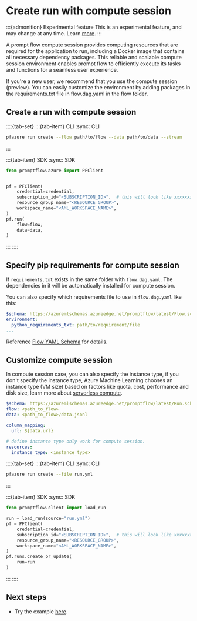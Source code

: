 # Create run with compute session

:::{admonition} Experimental feature
This is an experimental feature, and may change at any time. Learn [more](../../how-to-guides/faq.md#stable-vs-experimental).
:::

A prompt flow compute session provides computing resources that are required for the application to run, including a Docker image that contains all necessary dependency packages. This reliable and scalable compute session environment enables prompt flow to efficiently execute its tasks and functions for a seamless user experience.

If you're a new user, we recommend that you use the compute session (preview). You can easily customize the environment by adding packages in the requirements.txt file in flow.dag.yaml in the flow folder.

## Create a run with compute session


::::{tab-set}
:::{tab-item} CLI
:sync: CLI

```bash
pfazure run create --flow path/to/flow --data path/to/data --stream
```

:::

:::{tab-item} SDK
:sync: SDK

```python
from promptflow.azure import PFClient


pf = PFClient(
    credential=credential,
    subscription_id="<SUBSCRIPTION_ID>",  # this will look like xxxxxxxx-xxxx-xxxx-xxxx-xxxxxxxxxxxx
    resource_group_name="<RESOURCE_GROUP>",
    workspace_name="<AML_WORKSPACE_NAME>",
)
pf.run(
    flow=flow,
    data=data,
)
```

:::
::::

## Specify pip requirements for compute session

If `requirements.txt` exists in the same folder with `flow.dag.yaml`.
The dependencies in it will be automatically installed for compute session.

You can also specify which requirements file to use in `flow.dag.yaml` like this:

```yaml
$schema: https://azuremlschemas.azureedge.net/promptflow/latest/Flow.schema.json
environment:
  python_requirements_txt: path/to/requirement/file
...
```

Reference [Flow YAML Schema](../../reference/flow-yaml-schema-reference.md) for details.

## Customize compute session

In compute session case, you can also specify the instance type, if you don't specify the instance type, Azure Machine Learning chooses an instance type (VM size) based on factors like quota, cost, performance and disk size, learn more about [serverless compute](https://docs.microsoft.com/en-us/azure/machine-learning/how-to-use-serverless-compute).

```yaml
$schema: https://azuremlschemas.azureedge.net/promptflow/latest/Run.schema.json
flow: <path_to_flow>
data: <path_to_flow>/data.jsonl

column_mapping:
  url: ${data.url}

# define instance type only work for compute session.
resources:
  instance_type: <instance_type>
```

::::{tab-set}
:::{tab-item} CLI
:sync: CLI

```bash
pfazure run create --file run.yml
```

:::

:::{tab-item} SDK
:sync: SDK

```python
from promptflow.client import load_run

run = load_run(source="run.yml")
pf = PFClient(
    credential=credential,
    subscription_id="<SUBSCRIPTION_ID>",  # this will look like xxxxxxxx-xxxx-xxxx-xxxx-xxxxxxxxxxxx
    resource_group_name="<RESOURCE_GROUP>",
    workspace_name="<AML_WORKSPACE_NAME>",
)
pf.runs.create_or_update(
    run=run
)
```
:::
::::

## Next steps

- Try the example [here](https://github.com/microsoft/promptflow/blob/main/examples/tutorials/run-management/cloud-run-management.ipynb).
